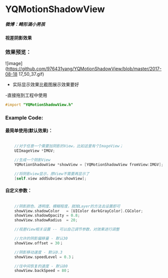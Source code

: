 # YQMotionShadowView

##### 微博：畸形滴小男孩
#### 视差阴影效果

### 效果预览：</br>
 ![image](https://github.com/976431yang/YQMotionShadowView/blob/master/2017-08-18 17_50_37.gif)
- 实际显示效果比截图展示效果要好

-直接拖到工程中使用
```objective-c
#import "YQMotionShadowView.h"
```

### Example Code:
#### 最简单使用(默认效果)：
```objective-c
	
	//对于任意一个需要加阴影的View，比如这里有个ImageView；
	UIImageView *IMGV;

	//生成一个阴影View
	YQMotionShadowView *showView = [YQMotionShadowView fromView:IMGV];

	//将阴影view显示，原View不需要再显示了
    [self.view addSubview:showView];

```

#### 自定义参数：
```objective-c
	
	//阴影颜色、透明度、模糊程度，就按Layer的方法去设置即可
    showView.shadowColor   = [UIColor darkGrayColor].CGColor;
    showView.shadowOpacity = 0.8;
    showView.shadowRadius  = 20;

    //视差View相关设置 -- 可以自己调节参数，对效果进行调整

    //允许的阴影偏移量 - 默认30
    showView.offset = 30；

    //阴影移动速度 - 默认0.3
    showView.speedLevel = 0.3；

    //往中间恢复的速度 - 默认80
    showView.backSpeed = 80；

```